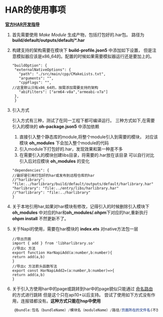 # HAR的使用事项
 [**官方HAR开发指导**](https://gitee.com/openharmony/docs/blob/master/zh-cn/application-dev/quick-start/har-package.md)

1. 首先需要使用 *Make Module* 生成产物，包括打包好的.har包。
   路径为 **build/default/outputs/default/*.har**
2. 构建支持的架构需要在模块下 **build-profile.json5** 中添加如下设置，
   但是注意模拟器应该是x86_64的。配置的时候如果需要模拟器运行还是要加上的。
   ```
   "buildOption": {
    "externalNativeOptions": {
      "path": "./src/main/cpp/CMakeLists.txt",
      "arguments": "",
      "cppFlags": "",
   //这里默认只有x86_64的，按需添加需要支持的架构
      "abiFilters": ["arm64-v8a","armeabi-v7a"]
    },
    }
    ``` 
3. 引入方式

   引入方式有三种，测试了在同一工程下都可编译运行。
   三种方式如下,在需要引入的模块的 **oh-package.json5** 中添加依赖
    1. 直接引入整个静态库的module,将整个module引入到需要的模块，
       对应该模块 **oh_modules** 下会加入整个module的代码
    2. 引入module下打包好的.har，发现效果和第一种差不多
    3. 在需要引入的模块创建libs目录，将需要的.har放在该目录
       可以自行对比引入后对应模块 **oh_modules** 的变化
    ```
   "dependencies": {
    //最好是引用打包好的har或发布到远程仓库的har
    //"harlibrary": "file:../harlibrary/build/default/outputs/default/harlibrary.har"
    "harlibrary": "file:../entry/libs/harlibrary.har"
    //"harlibrary": "file:../harlibrary"
    }
   ```
4. 关于本地引用har,如果对har模块有修改，记得引入的时候删除引入模块下 **oh_modules**
   中对应的har和**oh_modules/.ohpm**下对应的har,重新执行 **ohpm install** 不然更新不了。
5. 关于Napi的使用，需要在har模块的 **index.ets** 对native方法包一层
   ```
   //导出页面
   import { add } from 'libharlibrary.so'
   //导出c 方法
   export function HarNapiAdd(a:number,b:number){
   return add(a,b)
   }
   //导出c 方法箭头函数写法
   export const HarNapiAdd2=(a:number,b:number)=>{
   return add(a,b)
   }
   ```
6. 关于引入方使用har中的page或跳转到har中的page貌似只能通过
   [命名路由](https://gitee.com/openharmony/docs/blob/master/zh-cn/application-dev/ui/arkts-routing.md#%E5%91%BD%E5%90%8D%E8%B7%AF%E7%94%B1)
   的方式进行跳转
   但是这个只在api10+以后支持。
   尝试了使用如下方式没有作用，连报错都没有。**这种方式只能在hsp中使用**
   ```typescript
    @bundle:包名（bundleName）/模块名（moduleName）/路径/页面所在的文件名(不加.ets后缀)'   
   ```